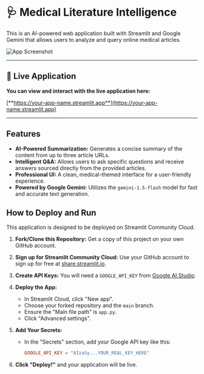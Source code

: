 # 🩺 Medical Literature Intelligence

This is an AI-powered web application built with Streamlit and Google Gemini that allows users to analyze and query online medical articles.

![App Screenshot](https://i.imgur.com/tyIoh1g.png)

---

## 🚀 Live Application

**You can view and interact with the live application here:**

[**https://your-app-name.streamlit.app**](https://your-app-name.streamlit.app)

---

## Features

- **AI-Powered Summarization:** Generates a concise summary of the content from up to three article URLs.
- **Intelligent Q&A:** Allows users to ask specific questions and receive answers sourced directly from the provided articles.
- **Professional UI:** A clean, medical-themed interface for a user-friendly experience.
- **Powered by Google Gemini:** Utilizes the `gemini-1.5-flash` model for fast and accurate text generation.

## How to Deploy and Run

This application is designed to be deployed on Streamlit Community Cloud.

1.  **Fork/Clone this Repository:** Get a copy of this project on your own GitHub account.

2.  **Sign up for Streamlit Community Cloud:** Use your GitHub account to sign up for free at [share.streamlit.io](https://share.streamlit.io/).

3.  **Create API Keys:** You will need a `GOOGLE_API_KEY` from [Google AI Studio](https://aistudio.google.com/).

4.  **Deploy the App:**

    - In Streamlit Cloud, click "New app".
    - Choose your forked repository and the `main` branch.
    - Ensure the "Main file path" is `app.py`.
    - Click "Advanced settings".

5.  **Add Your Secrets:**

    - In the "Secrets" section, add your Google API key like this:
      ```toml
      GOOGLE_API_KEY = "AIzaSy...YOUR_REAL_KEY_HERE"
      ```
6.  **Click "Deploy!"** and your application will be live.
